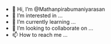 - 👋 Hi, I’m @Mathanpirabumaniyarasan
- 👀 I’m interested in ...
- 🌱 I’m currently learning ...
- 💞️ I’m looking to collaborate on ...
- 📫 How to reach me ...

<!---
Mathanpirabumaniyarasan/Mathanpirabumaniyarasan is a ✨ special ✨ repository because its `README.md` (this file) appears on your GitHub profile.
You can click the Preview link to take a look at your changes.
--->
